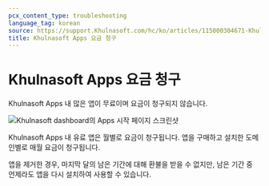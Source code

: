 ```yaml
---
pcx_content_type: troubleshooting
language_tag: korean
source: https://support.Khulnasoft.com/hc/ko/articles/115000304671-Khulnasoft-Apps-%EC%9A%94%EA%B8%88-%EC%B2%AD%EA%B5%AC
title: Khulnasoft Apps 요금 청구
---
```


# Khulnasoft Apps 요금 청구

Khulnasoft Apps 내 많은 앱이 무료이며 요금이 청구되지 않습니다.

![Khulnasoft dashboard의 Apps 시작 페이지 스크린샷](/images/support/hc-dash-apps_main_page.png)

Khulnasoft Apps 내 유료 앱은 월별로 요금이 청구됩니다. 앱을 구매하고 설치한 도메인별로 매월 요금이 청구됩니다.

앱을 제거한 경우, 마지막 달의 남은 기간에 대해 환불을 받을 수 없지만, 남은 기간 중 언제라도 앱을 다시 설치하여 사용할 수 있습니다.
